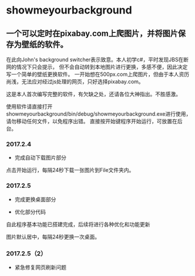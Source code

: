 # showmeyourbackground
## 一个可以定时在pixabay.com上爬图片，并将图片保存为壁纸的软件。
在此向John's background switcher表示致意。本人初学c#，平时发现JBS在断网的情况下只会提示，
但不会自动转到本地图片进行更换，多感不便，因此决定写一个简单的壁纸更换软件。
一开始想在500px.com上爬图片，但由于本人资历尚浅，无法应对经过js处理的网页，只好选择pixabay.com。

这是本人首次编写完整的软件，有欠缺之处，还请各位大神指出。不胜感激。

使用软件请直接打开showmeyourbackground/bin/debug/showmeyourbackground.exe进行使用，请勿移动任何文件，以免程序出错。
直接按开始键程序开始运行，可放置在后台。

### 2017.2.4
+ 完成自动下载图片部分

点击开始运行，每隔24秒下载一张图片到File文件夹内。

### 2017.2.5
+ 完成更换桌面部分

+ 优化部分代码

自此程序基本功能已搭建完成，后续将进行各种优化和功能更新

图片默认居中，每隔24秒更换一次桌面。

### 2017.2.5（2）
+ 紧急修复网页刷新问题
